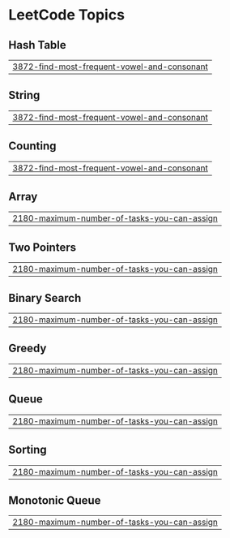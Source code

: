 

<!---LeetCode Topics Start-->
# LeetCode Topics
## Hash Table
|  |
| ------- |
| [3872-find-most-frequent-vowel-and-consonant](https://github.com/solomon-2105/DSA/tree/master/3872-find-most-frequent-vowel-and-consonant) |
## String
|  |
| ------- |
| [3872-find-most-frequent-vowel-and-consonant](https://github.com/solomon-2105/DSA/tree/master/3872-find-most-frequent-vowel-and-consonant) |
## Counting
|  |
| ------- |
| [3872-find-most-frequent-vowel-and-consonant](https://github.com/solomon-2105/DSA/tree/master/3872-find-most-frequent-vowel-and-consonant) |
## Array
|  |
| ------- |
| [2180-maximum-number-of-tasks-you-can-assign](https://github.com/solomon-2105/DSA/tree/master/2180-maximum-number-of-tasks-you-can-assign) |
## Two Pointers
|  |
| ------- |
| [2180-maximum-number-of-tasks-you-can-assign](https://github.com/solomon-2105/DSA/tree/master/2180-maximum-number-of-tasks-you-can-assign) |
## Binary Search
|  |
| ------- |
| [2180-maximum-number-of-tasks-you-can-assign](https://github.com/solomon-2105/DSA/tree/master/2180-maximum-number-of-tasks-you-can-assign) |
## Greedy
|  |
| ------- |
| [2180-maximum-number-of-tasks-you-can-assign](https://github.com/solomon-2105/DSA/tree/master/2180-maximum-number-of-tasks-you-can-assign) |
## Queue
|  |
| ------- |
| [2180-maximum-number-of-tasks-you-can-assign](https://github.com/solomon-2105/DSA/tree/master/2180-maximum-number-of-tasks-you-can-assign) |
## Sorting
|  |
| ------- |
| [2180-maximum-number-of-tasks-you-can-assign](https://github.com/solomon-2105/DSA/tree/master/2180-maximum-number-of-tasks-you-can-assign) |
## Monotonic Queue
|  |
| ------- |
| [2180-maximum-number-of-tasks-you-can-assign](https://github.com/solomon-2105/DSA/tree/master/2180-maximum-number-of-tasks-you-can-assign) |
<!---LeetCode Topics End-->